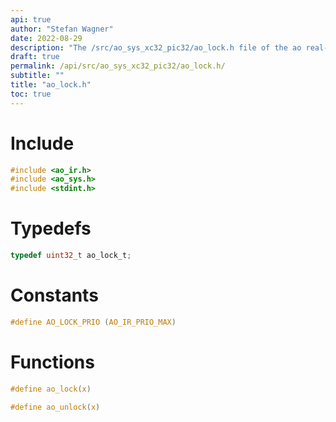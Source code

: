 ```yaml
---
api: true
author: "Stefan Wagner"
date: 2022-08-29
description: "The /src/ao_sys_xc32_pic32/ao_lock.h file of the ao real-time operating system."
draft: true
permalink: /api/src/ao_sys_xc32_pic32/ao_lock.h/
subtitle: ""
title: "ao_lock.h"
toc: true
---
```


# Include

```c
#include <ao_ir.h>
#include <ao_sys.h>
#include <stdint.h>
```

# Typedefs

```c
typedef uint32_t ao_lock_t;
```

# Constants

```c
#define AO_LOCK_PRIO (AO_IR_PRIO_MAX)
```

# Functions

```c
#define ao_lock(x)
```

```c
#define ao_unlock(x)
```

